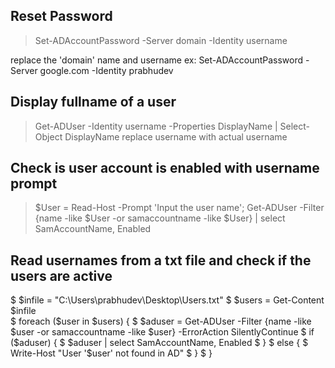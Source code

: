 ## Reset Password
>Set-ADAccountPassword -Server domain -Identity username

replace the 'domain' name and username ex: Set-ADAccountPassword -Server google.com -Identity prabhudev

## Display fullname of a user 
>Get-ADUser -Identity username -Properties DisplayName | Select-Object DisplayName
replace username with actual username

## Check is user account is enabled with username prompt
>$User = Read-Host -Prompt 'Input the user name'; Get-ADUser -Filter {name -like $User -or samaccountname -like $User} | select SamAccountName, Enabled

## Read usernames from a txt file and check if the users are active
$ $infile = "C:\Users\prabhudev\Desktop\Users.txt"
$ $users = Get-Content $infile  
$ foreach ($user in $users) { 
$ $aduser = Get-ADUser -Filter {name -like $user -or samaccountname -like $user} -ErrorAction SilentlyContinue
$ if ($aduser) {
$  $aduser | select SamAccountName, Enabled
$ } 
$ else { 
$  Write-Host "User '$user' not found in AD"
$  }
$ }
